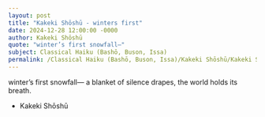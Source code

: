 ```yaml
---
layout: post
title: "Kakeki Shōshū - winters first"
date: 2024-12-28 12:00:00 -0000
author: Kakeki Shōshū
quote: "winter’s first snowfall—"
subject: Classical Haiku (Bashō, Buson, Issa)
permalink: /Classical Haiku (Bashō, Buson, Issa)/Kakeki Shōshū/Kakeki Shōshū - winters first
---
```


winter’s first snowfall—
a blanket of silence drapes,
the world holds its breath.


- Kakeki Shōshū
